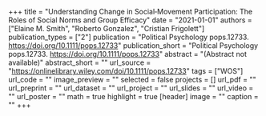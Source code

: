 +++
title = "Understanding Change in Social‐Movement Participation: The Roles of Social Norms and Group Efficacy"
date = "2021-01-01"
authors = ["Elaine M. Smith", "Roberto Gonzalez", "Cristian Frigolett"]
publication_types = ["2"]
publication = "Political Psychology pops.12733. https://doi.org/10.1111/pops.12733"
publication_short = "Political Psychology pops.12733. https://doi.org/10.1111/pops.12733"
abstract = "(Abstract not available)"
abstract_short = ""
url_source = "https://onlinelibrary.wiley.com/doi/10.1111/pops.12733"
tags = ["WOS"]
url_code = ""
image_preview = ""
selected = false
projects = []
url_pdf = ""
url_preprint = ""
url_dataset = ""
url_project = ""
url_slides = ""
url_video = ""
url_poster = ""
math = true
highlight = true
[header]
image = ""
caption = ""
+++

